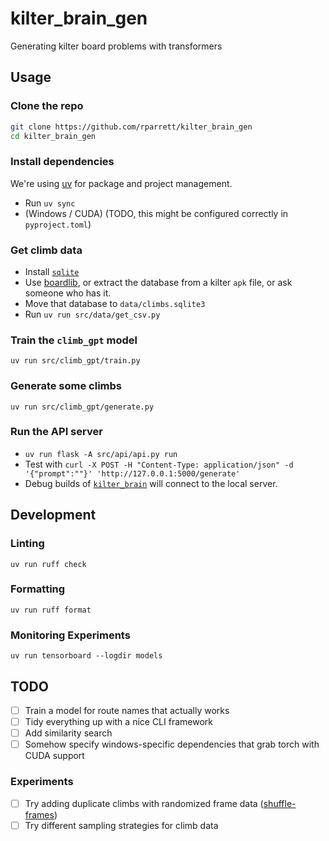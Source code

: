 # kilter_brain_gen

Generating kilter board problems with transformers

## Usage

### Clone the repo

```bash
git clone https://github.com/rparrett/kilter_brain_gen
cd kilter_brain_gen
```

### Install dependencies

We're using [uv](https://docs.astral.sh/uv/getting-started/installation/) for package and project management.

- Run `uv sync`
- (Windows / CUDA) (TODO, this might be configured correctly in `pyproject.toml`)

### Get climb data

- Install [`sqlite`](https://www.sqlite.org/download.html)
- Use [boardlib](https://github.com/lemeryfertitta/BoardLib), or extract the database from a kilter `apk` file, or ask someone who has it.
- Move that database to `data/climbs.sqlite3`
- Run `uv run src/data/get_csv.py`

### Train the `climb_gpt` model

`uv run src/climb_gpt/train.py`

### Generate some climbs

`uv run src/climb_gpt/generate.py`

### Run the API server

- `uv run flask -A src/api/api.py run`
- Test with `curl -X POST -H "Content-Type: application/json" -d '{"prompt":""}' 'http://127.0.0.1:5000/generate'`
- Debug builds of [`kilter_brain`](https://github.com/rparrett/kilter_brain) will connect to the local server.

## Development

### Linting

`uv run ruff check`

### Formatting

`uv run ruff format`

### Monitoring Experiments

`uv run tensorboard --logdir models`

## TODO

- [ ] Train a model for route names that actually works
- [ ] Tidy everything up with a nice CLI framework
- [ ] Add similarity search
- [ ] Somehow specify windows-specific dependencies that grab torch with CUDA support

### Experiments

- [ ] Try adding duplicate climbs with randomized frame data ([shuffle-frames](https://github.com/rparrett/kilter_brain_gen/tree/shuffle-frames))
- [ ] Try different sampling strategies for climb data
